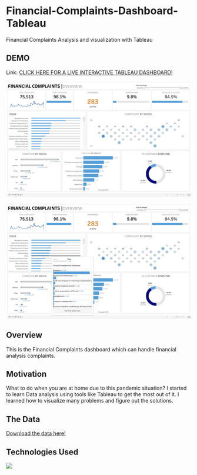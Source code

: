 # Financial-Complaints-Dashboard-Tableau
Financial Complaints Analysis and visualization with Tableau


## DEMO
Link: [CLICK HERE FOR A LIVE INTERACTIVE TABLEAU DASHBOARD!](https://public.tableau.com/app/profile/tita4619/viz/Book1_16423368801490/FCOVERVIEW)


[![](https://github.com/docum5/Financial-Complaints-Dashboard-Tableau/blob/main/Screen%20Shot%202022-01-26%20at%2009.22.33.png?raw=true)](https://public.tableau.com/app/profile/tita4619/viz/Book1_16423368801490/FCOVERVIEW)


[![](https://github.com/docum5/Financial-Complaints-Dashboard-Tableau/blob/main/Screen%20Shot%202022-01-26%20at%2009.22.55.png?raw=true)](https://public.tableau.com/app/profile/tita4619/viz/Book1_16423368801490/FCOVERVIEW)

## Overview
This is the Financial Complaints dashboard which can handle financial analysis complaints.

## Motivation
What to do when you are at home due to this pandemic situation? I started to learn Data analysis using tools like Tableau to get the most out of it. I learned how to visualize many problems and figure out the solutions. 

## The Data 
[Download the data here!](https://data.world/markbradbourne/rwfd-real-world-fake-data)

## Technologies Used

[<img target="_blank" src="https://i1.wp.com/anaktik.com/wp-content/uploads/2020/03/Tableau-Logo-for-website.jpg?fit=804%2C804&ssl=1" width=100>](https://public.tableau.com/en-us/s/)
